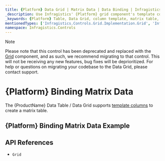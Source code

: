 ```yaml
---
title: {Platform} Data Grid | Matrix Data | Data Binding | Infragistics
_description: Use Infragistics' {Platform} grid component's template columns to create a matrix table. View our {ProductName} table demos!
_keywords: {Platform} Table, Data Grid, column template, matrix table, {ProductName}, data binding, Infragistics
mentionedTypes: ['Infragistics.Controls.Grid.Implementation.Grid', 'Infragistics.Controls.Grid.Implementation.Column']
namespace: Infragistics.Controls
---
```


<!-- Blazor, WebComponents -->

> [!Note]
Please note that this control has been deprecated and replaced with the [Grid](../data-grid.md) component, and as such, we recommend migrating to that control. This will not be receiving any new features, bug fixes will be deprioritized. For help or questions on migrating your codebase to the Data Grid, please contact support.

<!-- end: Blazor, WebComponents -->

# {Platform} Binding Matrix Data

The {ProductName} Data Table / Data Grid supports [template columns](data-grid-column-types.md#template-column) to create a matrix table.

## {Platform} Binding Matrix Data Example


<code-view style="height: 600px"
           data-demos-base-url="{environment:dvDemosBaseUrl}"
           iframe-src="{environment:dvDemosBaseUrl}/grids/data-grid-type-matrix-table"
           alt="{Platform} Binding Matrix Data Example"
           github-src="grids/data-grid/type-matrix-table">
</code-view>

## API References

 - `Grid`